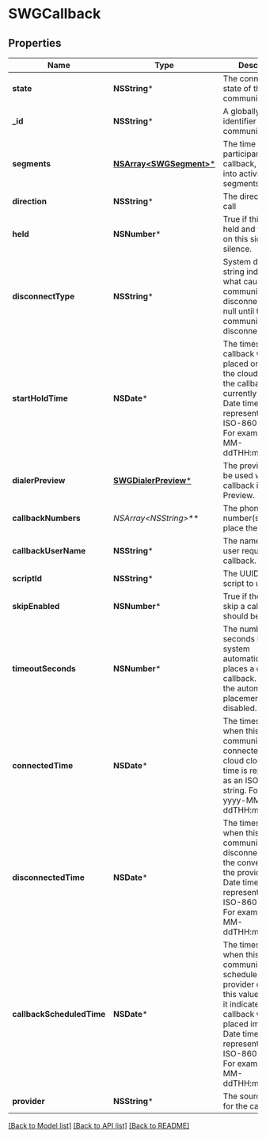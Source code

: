 # SWGCallback

## Properties
Name | Type | Description | Notes
------------ | ------------- | ------------- | -------------
**state** | **NSString*** | The connection state of this communication. | [optional] 
**_id** | **NSString*** | A globally unique identifier for this communication. | [optional] 
**segments** | [**NSArray&lt;SWGSegment&gt;***](SWGSegment.md) | The time line of the participant&#39;s callback, divided into activity segments. | [optional] 
**direction** | **NSString*** | The direction of the call | [optional] 
**held** | **NSNumber*** | True if this call is held and the person on this side hears silence. | [optional] [default to @0]
**disconnectType** | **NSString*** | System defined string indicating what caused the communication to disconnect. Will be null until the communication disconnects. | [optional] 
**startHoldTime** | **NSDate*** | The timestamp the callback was placed on hold in the cloud clock if the callback is currently on hold. Date time is represented as an ISO-8601 string. For example: yyyy-MM-ddTHH:mm:ss.SSSZ | [optional] 
**dialerPreview** | [**SWGDialerPreview***](SWGDialerPreview.md) | The preview data to be used when this callback is a Preview. | [optional] 
**callbackNumbers** | **NSArray&lt;NSString*&gt;*** | The phone number(s) to use to place the callback. | [optional] 
**callbackUserName** | **NSString*** | The name of the user requesting a callback. | [optional] 
**scriptId** | **NSString*** | The UUID of the script to use. | [optional] 
**skipEnabled** | **NSNumber*** | True if the ability to skip a callback should be enabled. | [optional] [default to @0]
**timeoutSeconds** | **NSNumber*** | The number of seconds before the system automatically places a call for a callback.  0 means the automatic placement is disabled. | [optional] 
**connectedTime** | **NSDate*** | The timestamp when this communication was connected in the cloud clock. Date time is represented as an ISO-8601 string. For example: yyyy-MM-ddTHH:mm:ss.SSSZ | [optional] 
**disconnectedTime** | **NSDate*** | The timestamp when this communication disconnected from the conversation in the provider clock. Date time is represented as an ISO-8601 string. For example: yyyy-MM-ddTHH:mm:ss.SSSZ | [optional] 
**callbackScheduledTime** | **NSDate*** | The timestamp when this communication is scheduled in the provider clock. If this value is missing it indicates the callback will be placed immediately. Date time is represented as an ISO-8601 string. For example: yyyy-MM-ddTHH:mm:ss.SSSZ | [optional] 
**provider** | **NSString*** | The source provider for the callback. | [optional] 

[[Back to Model list]](../README.md#documentation-for-models) [[Back to API list]](../README.md#documentation-for-api-endpoints) [[Back to README]](../README.md)



